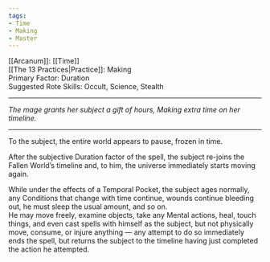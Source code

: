 ```yaml
---
tags:
- Time
- Making
- Master
---
```


[[Arcanum]]: [[Time]]\
[[The 13 Practices|Practice]]: Making\
Primary Factor: Duration\
Suggested Rote Skills: Occult, Science, Stealth

---

_The mage grants her subject a gift of hours, Making extra time on her timeline._

---

To the subject, the entire world appears to pause, frozen in time.

After the subjective Duration factor of the spell, the subject re-joins the Fallen World’s timeline and, to him, the universe immediately starts moving again.

While under the effects of a Temporal Pocket, the subject ages normally, any Conditions that change with time continue, wounds continue bleeding out, he must sleep the usual amount, and so on.\
He may move freely, examine objects, take any Mental actions, heal, touch things, and even cast spells with himself as the subject, but not physically move, consume, or injure anything — any attempt to do so immediately ends the spell, but returns the subject to the timeline having just completed the action he attempted.